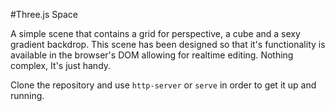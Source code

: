 #Three.js Space

A simple scene that contains a grid for perspective, a cube and a sexy gradient
backdrop. This scene has been designed so that it's functionality is available
in the browser's DOM allowing for realtime editing. Nothing complex, It's just
handy.

Clone the repository and use `http-server` or `serve` in order to get it up and
running. 
